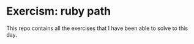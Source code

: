 # Exercism: ruby path
This repo contains all the exercises that I have been able to solve to this day.